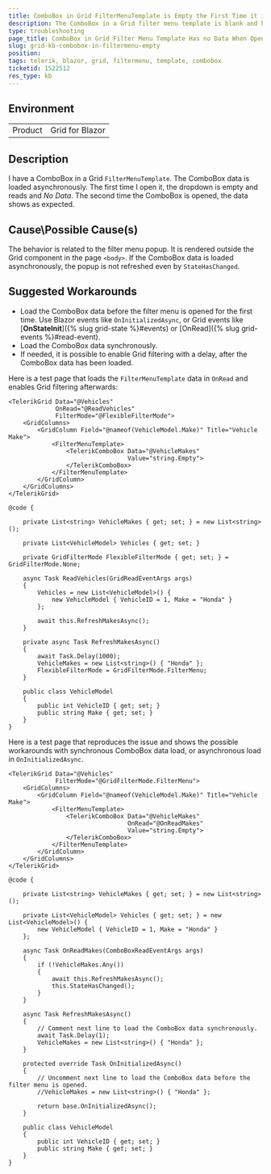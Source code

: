 ```yaml
---
title: ComboBox in Grid FilterMenuTemplate is Empty the First Time it is Opened
description: The ComboBox in a Grid filter menu template is blank and has no data when opened for the first time.
type: troubleshooting
page_title: ComboBox in Grid Filter Menu Template Has no Data When Opened the First Time
slug: grid-kb-combobox-in-filtermenu-empty
position: 
tags: telerik, blazor, grid, filtermenu, template, combobox
ticketid: 1522512
res_type: kb
---
```


## Environment
<table>
	<tbody>
		<tr>
			<td>Product</td>
			<td>Grid for Blazor</td>
		</tr>
	</tbody>
</table>


## Description
I have a ComboBox in a Grid `FilterMenuTemplate`. The ComboBox data is loaded asynchronously. The first time I open it, the dropdown is empty and reads and *No Data*. The second time the ComboBox is opened, the data shows as expected.

## Cause\Possible Cause(s)
The behavior is related to the filter menu popup. It is rendered outside the Grid component in the page `<body>`. If the ComboBox data is loaded asynchronously, the popup is not refreshed even by `StateHasChanged`.

## Suggested Workarounds
* Load the ComboBox data before the filter menu is opened for the first time. Use Blazor events like `OnInitializedAsync`, or Grid events like [**OnStateInit**]({% slug grid-state %}#events) or [OnRead]({% slug grid-events %}#read-event).
* Load the ComboBox data synchronously.
* If needed, it is possible to enable Grid filtering with a delay, after the ComboBox data has been loaded.

Here is a test page that loads the `FilterMenuTemplate` data in `OnRead` and enables Grid filtering afterwards:

```razor
<TelerikGrid Data="@Vehicles"
             OnRead="@ReadVehicles"
             FilterMode="@FlexibleFilterMode">
    <GridColumns>
        <GridColumn Field="@nameof(VehicleModel.Make)" Title="Vehicle Make">
            <FilterMenuTemplate>
                <TelerikComboBox Data="@VehicleMakes"
                                 Value="string.Empty">
                </TelerikComboBox>
            </FilterMenuTemplate>
        </GridColumn>
    </GridColumns>
</TelerikGrid>

@code {

    private List<string> VehicleMakes { get; set; } = new List<string>();

    private List<VehicleModel> Vehicles { get; set; }

    private GridFilterMode FlexibleFilterMode { get; set; } = GridFilterMode.None;

    async Task ReadVehicles(GridReadEventArgs args)
    {
        Vehicles = new List<VehicleModel>() {
            new VehicleModel { VehicleID = 1, Make = "Honda" }
        };

        await this.RefreshMakesAsync();
    }

    private async Task RefreshMakesAsync()
    {
        await Task.Delay(1000);
        VehicleMakes = new List<string>() { "Honda" };
        FlexibleFilterMode = GridFilterMode.FilterMenu;
    }

    public class VehicleModel
    {
        public int VehicleID { get; set; }
        public string Make { get; set; }
    }
}
```

Here is a test page that reproduces the issue and shows the possible workarounds with synchronous ComboBox data load, or asynchronous load in `OnInitializedAsync`.

```razor
<TelerikGrid Data="@Vehicles"
             FilterMode="@GridFilterMode.FilterMenu">
    <GridColumns>
        <GridColumn Field="@nameof(VehicleModel.Make)" Title="Vehicle Make">
            <FilterMenuTemplate>
                <TelerikComboBox Data="@VehicleMakes"
                                 OnRead="@OnReadMakes"
                                 Value="string.Empty">
                </TelerikComboBox>
            </FilterMenuTemplate>
        </GridColumn>
    </GridColumns>
</TelerikGrid>

@code {

    private List<string> VehicleMakes { get; set; } = new List<string>();

    private List<VehicleModel> Vehicles { get; set; } = new List<VehicleModel>() {
        new VehicleModel { VehicleID = 1, Make = "Honda" }
    };

    async Task OnReadMakes(ComboBoxReadEventArgs args)
    {
        if (!VehicleMakes.Any())
        {
            await this.RefreshMakesAsync();
            this.StateHasChanged();
        }
    }

    async Task RefreshMakesAsync()
    {
        // Comment next line to load the ComboBox data synchronously.
        await Task.Delay(1);
        VehicleMakes = new List<string>() { "Honda" };
    }

    protected override Task OnInitializedAsync()
    {
        // Uncomment next line to load the ComboBox data before the filter menu is opened.
        //VehicleMakes = new List<string>() { "Honda" };

        return base.OnInitializedAsync();
    }

    public class VehicleModel
    {
        public int VehicleID { get; set; }
        public string Make { get; set; }
    }
}
```
